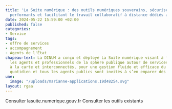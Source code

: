 ```yaml
---
title: 'La Suite numérique : des outils numériques souverains, sécurisés, encore plus
  performants et facilitant le travail collaboratif à distance dédiés aux agents publics'
date: 2024-05-22 15:59:00 +02:00
published: false
categories:
- Service
tags:
- offre de services
- accompagnement
- Agents de l'État
chapeau-text: La DINUM a conçu et déployé La Suite numérique visant à fédérer tous
  les agents et professionnels de la sphère publique autour de services disponibles
  à la carte et interconnectés, pour une gestion fluide et efficace du travail collaboratif
  quotidien et tous les agents publics sont invités à s’en emparer dès aujourd’hui.
une:
  image: "/uploads/marianne-applications.19d48254.svg"
layout: rgaa
---
```


Consulter lasuite.numerique.gouv.fr
Consulter les outils existants 